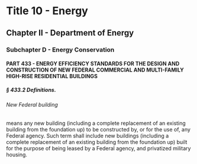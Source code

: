 
# Title 10 - Energy
## Chapter II - Department of Energy
### Subchapter D - Energy Conservation
#### PART 433 - ENERGY EFFICIENCY STANDARDS FOR THE DESIGN AND CONSTRUCTION OF NEW FEDERAL COMMERCIAL AND MULTI-FAMILY HIGH-RISE RESIDENTIAL BUILDINGS
##### § 433.2 Definitions.
###### New Federal building

means any new building (including a complete replacement of an existing building from the foundation up) to be constructed by, or for the use of, any Federal agency. Such term shall include new buildings (including a complete replacement of an existing building from the foundation up) built for the purpose of being leased by a Federal agency, and privatized military housing.
